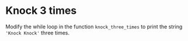 # Knock 3 times

Modify the while loop in the function `knock_three_times` to print the string `'Knock Knock'` three times.
